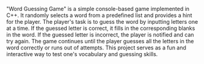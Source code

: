 "Word Guessing Game" is a simple console-based game implemented in C++. It randomly selects a word from a predefined list and provides a hint for the player. The player's task is to guess the word by inputting letters one at a time. If the guessed letter is correct, it fills in the corresponding blanks in the word. If the guessed letter is incorrect, the player is notified and can try again. The game continues until the player guesses all the letters in the word correctly or runs out of attempts. This project serves as a fun and interactive way to test one's vocabulary and guessing skills.

